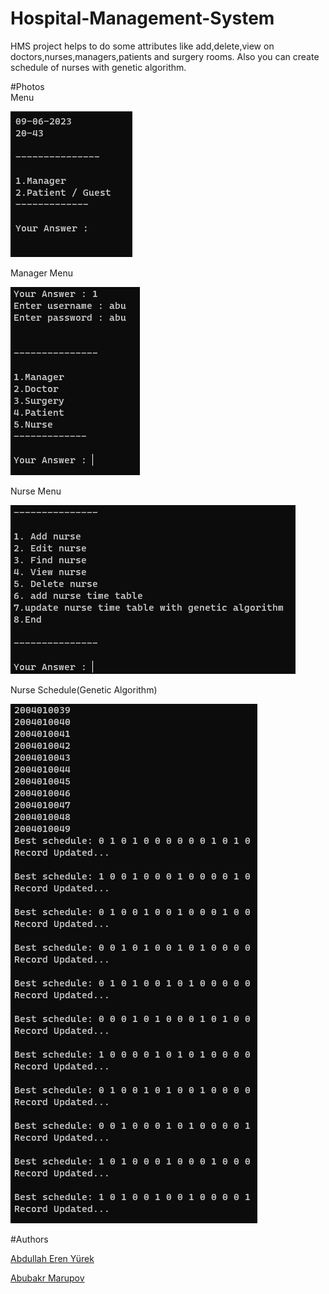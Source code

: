 # Hospital-Management-System

HMS project helps to do some attributes like add,delete,view on doctors,nurses,managers,patients and surgery rooms. Also you can create schedule of nurses with genetic algorithm.

#Photos
<br>
Menu

![Alt text](/images/menu.png)

Manager Menu

![Alt text](/images/managerMenu.png)

Nurse Menu

![Alt text](/images/nurseMenu.png)

Nurse Schedule(Genetic Algorithm)

![Alt text](/images/genetic.png)

#Authors

<a href="https://github.com/AbdullahEren" color="white">Abdullah Eren Yürek</a>

<a href="https://github.com/iamAbubakr">Abubakr Marupov</a>
